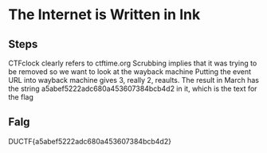 # The Internet is Written in Ink

## Steps
CTFclock clearly refers to ctftime.org
Scrubbing implies that it was trying to be removed so we want to look at the wayback machine
Putting the event URL into wayback machine gives 3, really 2, reaults.
The result in March has the string a5abef5222adc680a453607384bcb4d2 in it, which is the text for the flag

## Falg
DUCTF{a5abef5222adc680a453607384bcb4d2}